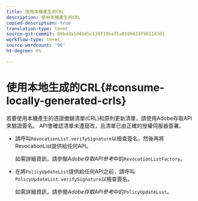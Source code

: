 ```yaml
---
title: 使用本機產生的CRL
description: 使用本機產生的CRL
copied-description: true
translation-type: tm+mt
source-git-commit: 89bdda1d4bd5c126f19ba75a819942df901183d1
workflow-type: tm+mt
source-wordcount: '96'
ht-degree: 0%

---
```



# 使用本地生成的CRL{#consume-locally-generated-crls}

若要使用本機產生的憑證撤銷清單(CRL)和原則更新清單，請使用Adobe存取API來驗證簽名。 API會確認清單未遭竄改，且清單已由正確的授權伺服器簽署。

* 請呼叫`RevocationList.verifySignature`以檢查簽名，然後再將RevocationList提供給任何API。

   如需詳細資訊，請參閱&#x200B;*Adobe存取API參考*&#x200B;中的`RevocationListFactory`。

* 在將`PolicyUpdateList`提供給任何API之前，請呼叫`PolicyUpdateList.verifySignature`以檢查簽名。

   如需詳細資訊，請參閱&#x200B;*Adobe存取API參考*&#x200B;中的`PolicyUpdateList`。

